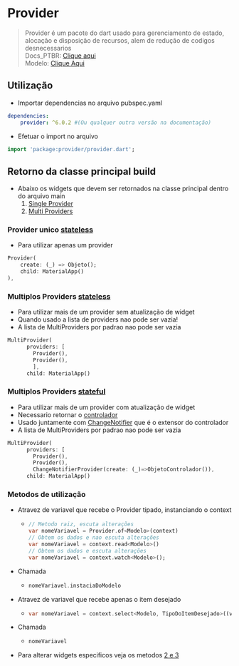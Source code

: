 # Provider
>Provider é um pacote do dart usado para gerenciamento de estado, alocação e disposição de recursos, alem de redução de codigos desnecessarios<br>
Docs_PTBR: [Clique aqui](https://github.com/rrousselGit/provider/blob/master/resources/translations/pt_br/README.md)<br>
Modelo: [Clique Aqui](../Flutter/Principais/Provider_Modelo.md)
## Utilização
- Importar dependencias no arquivo pubspec.yaml
```yaml
dependencies:
    provider: ^6.0.2 #(Ou qualquer outra versão na documentação)
```
- Efetuar o import no arquivo
```dart
import 'package:provider/provider.dart';
```
## Retorno da classe principal build
- Abaixo os widgets que devem ser retornados na classe principal dentro do arquivo main
  1. [Single Provider](./Provider.md#provider-unico-statelessflutterfundamentosmdtipos-basicos-widgets)
  2. [Multi Providers](./Provider.md#multiplos-providers-statefulflutterfundamentosmdtipos-basicos-widgets)
### Provider unico [stateless](../Flutter/Fundamentos.md#tipos-basicos-widgets)
- Para utilizar apenas um provider
```dart
Provider(
    create: (_) => Objeto();
    child: MaterialApp()
),
```
### Multiplos Providers [stateless](../Flutter/Fundamentos.md#tipos-basicos-widgets)
- Para utilizar mais de um provider sem atualização de widget
- Quando usado a lista de providers nao pode ser vazia!
- A lista de MultiProviders por padrao nao pode ser vazia
```dart
MultiProvider(
      providers: [
        Provider(),
        Provider(),
        ],
      child: MaterialApp()
```
### Multiplos Providers [stateful](../Flutter/Fundamentos.md#tipos-basicos-widgets)
- Para utilizar mais de um provider com atualização de widget
- Necessario retornar o [controlador](../Flutter/Principais/Provider_Modelo.md)
- Usado juntamente com [ChangeNotifier](../Flutter/Principais/Gerenciamento_estado_ChanceNotifier.md) que é o extensor do controlador
- A lista de MultiProviders por padrao nao pode ser vazia
```dart
MultiProvider(
      providers: [
        Provider(),
        Provider(),
        ChangeNotifierProvider(create: (_)=>ObjetoControlador()),
      child: MaterialApp()
```
### Metodos de utilização
- Atravez de variavel que recebe o Provider tipado, instanciando o context
  - ```dart
    // Metodo raiz, escuta alterações
    var nomeVariavel = Provider.of<Modelo>(context) 
    // Obtem os dados e nao escuta alterações
    var nomeVariavel = context.read<Modelo>() 
    // Obtem os dados e escuta alterações
    var nomeVariavel = context.watch<Modelo>();
    ```
- Chamada
  - ```dart
    nomeVariavel.instaciaDoModelo
    ```
- Atravez de variavel que recebe apenas o item desejado
  - ```dart
    var nomeVariavel = context.select<Modelo, TipoDoItemDesejado>((value) => value.instaciaDoModelo)
    ```
- Chamada
  - ```dart
    nomeVariavel
    ```
- Para alterar widgets especificos veja os metodos [2 e 3](../Flutter/Principais/Provider_Modelo.md)
